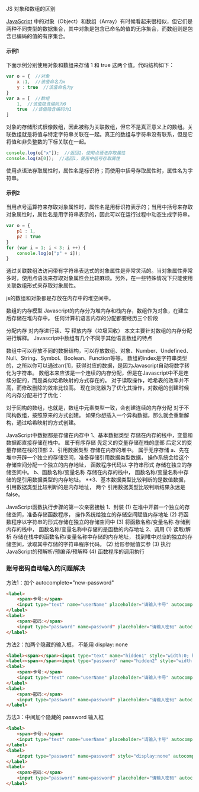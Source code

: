 JS 对象和数组的区别

[JavaScript](http://c.biancheng.net/js/) 中的对象（Object）和数组（Array）有时候看起来很相似，但它们是两种不同类型的数据集合，其中对象是包含已命名的值的无序集合，而数组则是包含已编码的值的有序集合。

#### 示例1

下面示例分别使用对象和数组来存储 1 和 true 这两个值。代码结构如下：

```js
var o = {  //对象    
    x :1,  //该值命名为x    
    y : true  //该值命名为y
}
var a = [  //数组    
    1,  //该值隐含编码为0    
    true  //该值隐含编码为1
]
```

对象的存储形式很像数组，因此被称为关联数组，但它不是真正意义上的数组。关联数组就是将值与特定字符串关联在一起。真正的数组与字符串没有联系，但是它将值和非负整数的下标关联在一起。

```js
console.log(o["x"]);  //返回1，使用点语法存取属性
console.log(a[0]);  //返回1，使用中括号存取属性
```

使用点语法存取属性时，属性名是标识符；而使用中括号存取属性时，属性名为字符串。

#### 示例2

当用点号运算符来存取对象属性时，属性名是用标识符表示的；当用中括号来存取对象属性时，属性名是用字符串表示的，因此可以在运行过程中动态生成字符串。

```js
var o = {    
    p1 : 1,    
    p2 : true
}
for (var i = 1; i < 3; i ++) {
    console.log(o["p" + i]);
}
```

通过关联数组法访问带有字符串表达式的对象属性是非常灵活的。当对象属性非常多时，使用点语法来存取对象属性会比较麻烦。另外，在一些特殊情况下只能使用关联数组形式来存取对象属性。

js的数组和对象都是存放在内存中的堆空间中。

数组的内存模型 Javascript的内存分为堆内存和栈内存，数组作为对象，在建立后存储在堆内存中。 任何计算机语言内存的分配都要经历三个阶段

分配内存 对内存进行读、写 释放内存（垃圾回收） 本文主要针对数组的内存分配进行解释。 Javascript中数组有几个不同于其他语言数组的特点

数组中可以存放不同的数据结构，可以存放数组、对象、Number、Undefined、Null、String、Symbol、Boolean、Function等等。 数组的index是字符串类型的，之所以你可以通过arr[1]，获得对应的数据，是因为Javascript自动将数字转化为字符串。 数组本来应该是一个连续的内存分配，但是在Javascript中不是连续分配的，而是类似哈希映射的方式存在的。 对于读取操作，哈希表的效率并不高，而修改删除的效率比较高。 现在浏览器为了优化其操作，对数组的创建时候的内存分配进行了优化：

对于同构的数组，也就是，数组中元素类型一致，会创建连续的内存分配 对于不同构数组，按照原来的方式创建。 如果你想插入一个异构数据，那么就会重新解构，通过哈希映射的方式创建。



JavaScript中数据都是存储在内存中
1、基本数据类型
	存储在内存的栈中，变量和数据都直接存储在栈中。
    	属于有序存储 
           先定义的变量存储在栈的底部
           后定义的变量存储在栈的顶部
2、引用数据类型
    存储在内存的堆中。
    	属于无序存储 
			a、先在堆中开辟一个独立的存储空间，准备存储引用数据类型数据，
				  操作系统会给这个存储空间分配一个独立的内存地址，
				  函数程序代码以 字符串形式 存储在独立的存储空间中。
			b、函数名称/变量名称 存储在内存的栈中，
			      函数名称/变量名称中存储的是引用数据类型的内存地址。
**3、基本数据类型比较判断的是数值数据，
         引用数据类型比较判断的是内存地址，
         两个 引用数据类型比较判断结果永远是 false。

JavaScript函数执行步骤的第一次亲密接触
1、封装
	(1) 在堆中开辟一个独立的存储空间，准备存储函数程序，
	    操作系统给独立的存储空间赋值内存地址
	(2) 将函数程序以字符串的形式存储在独立的存储空间中 
	(3) 将函数名称/变量名称 存储到内存的栈中，
	    函数名称/变量名称中存储的是函数的内存地址
2、调用
	(1) 读取/解析 存储在栈中的函数名称/变量名称中存储的内存地址，
	    找到堆中对应的独立的存储空间，读取其中存储的字符串程序代码。
	(2) 给形参赋值实参
	(3) 执行JavaScript的预解析/预编译/预解释
    (4) 函数程序的调用执行

### 账号密码自动输入的问题解决

方法1：加个 autocomplete="new-password"

```html
<label>
    <span>卡号:</span>
    <input type="text" name="userName" placeholder="请输入卡号" autocomplete="new-password">
</label>
<label>
    <span>密码:</span>
    <input type="password" name=password" placeholder="请输入密码" autocomplete="new-password">
</label>
```

方法2：加两个隐藏的输入框， 不能用 display: none

```html
<label><span></span><input type="text" name="hidden1" style="width:0; height:0;"></label>
<label><span></span><input type="password" name="hidden2" style="width:0; height:0;"></label>
<label>
    <span>卡号:</span>
    <input type="text" name="userName" placeholder="请输入卡号" autocomplete="off">
</label>
<label>
    <span>密码:</span>
    <input type="password" name=password" placeholder="请输入密码" autocomplete="off">
</label>
```

方法3：中间加个隐藏的 password 输入框

```html
<label>
    <span>卡号:</span>
    <input type="text" name="userName" placeholder="请输入卡号" autocomplete="off">
</label>
<label>
    <input type="password" name=password" style="display:none" autocomplete="off">
</label>
<label>
    <span>密码:</span>
    <input type="password" name=password" placeholder="请输入密码" autocomplete="off">
</label>
```

